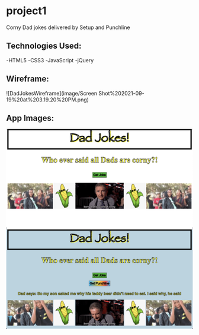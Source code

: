 # project1
Corny Dad jokes delivered by Setup and Punchline


## Technologies Used:

-HTML5
-CSS3
-JavaScript
-jQuery

## Wireframe:

![DadJokesWireframe](image/Screen Shot%202021-09-19%20at%203.19.20%20PM.png)


## App Images:
![DadJokes](image/Screen%20Shot%202021-09-19%20at%203.59.05%20PM.png)
![DadJokes](image/Screen%20Shot%202021-09-19%20at%203.59.32%20PM.png)
